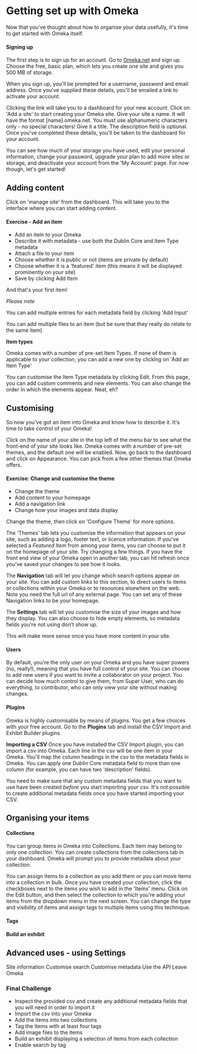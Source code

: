 # Getting set up with Omeka

Now that you've thought about how to organise your data usefully, it's time to get started with Omeka itself. 

#### Signing up
The first step is to sign up for an account. Go to [Omeka.net](omeka.net) and sign up. Choose the free, basic plan, which lets you create one site and gives you 500 MB of storage.

When you sign up, you'll be prompted for a username, password and email address. Once you've supplied these details, you'll be emailed a link to activate your account. 

Clicking the link will take you to a dashboard for your new account. Click on 'Add a site' to start creating your Omeka site.
Give your site a name. It will have the format [name].omeka.net. You must use alphanumeric characters only - no special characters! Give it a title. The description field is optional. Once you've completed these details, you'll be taken to the dashboard for your account.

You can see how much of your storage you have used, edit your personal information, change your password, upgrade your plan to add more sites or storage, and deactivate your account from the 'My Account' page. For now though, let's get started!

## Adding content
Click on 'manage site' from the dashboard. This will take you to the interface where you can start adding content.

#### Exercise - Add an item
* Add an item to your Omeka
* Describe it with metadata - use both the Dublin Core and Item Type metadata
* Attach a file to your item
* Choose whether it is public or not (items are private by default)
* Choose whether it is a 'featured' item (this means it will be displayed prominently on your site)
* Save by clicking Add Item
 
And that's your first item!

*Please note*

You can add multiple entries for each metadata field by clicking 'Add Input' 

You can add multiple files to an item (but be sure that they really do relate to the same item)

**Item types**

Omeka comes with a number of pre-set Item Types. If none of them is applicable to your collection, you can add a new one by clicking on 'Add an Item Type'

You can customise the Item Type metadata by clicking Edit. From this page, you can add custom comments and new elements. You can also change the order in which the elements appear. Neat, eh?

## Customising

So now you've got an item into Omeka and know how to describe it. It's time to take control of your Omeka! 

Click on the name of your site in the top left of the menu bar to see what the front-end of your site looks like. Omeka comes with a number of pre-set themes, and the default one will be enabled. Now, go back to the dashboard and click on Appearance. You can pick from a few other themes that Omeka offers. 

#### Exercise: Change and customise the theme
* Change the theme
* Add content to your homepage
* Add a navigation link
* Change how your images and data display


Change the theme, then click on 'Configure Theme' for more options.

The 'Themes' tab lets you customise the information that appears on your site, such as adding a logo, footer text, or licence information. If you've selected a *Featured Item* from among your items, you can choose to put it on the homepage of your site. Try changing a few things. If you have the front end view of your Omeka open in another tab, you can hit refresh once you've saved your changes to see how it looks.

The **Navigation** tab will let you change which search options appear on your site. You can add custom links to this section, to direct users to items or collections within your Omeka or to resources elsewhere on the web. Note you need the full url of any external page. You can set any of these Navigation links to be your homepage.

The **Settings** tab will let you customise the size of your images and how they display. You can also choose to hide empty elements, so metadata fields you're not using don't show up.

This will make more sense once you have more content in your site.

#### Users
By default, you're the only user on your Omeka and you have super powers (no, really!), meaning that you have full control of your site. You can choose to add new users if you want to invite a collaborator on your project. You can decide how much control to give them, from Super User, who can do everything, to contributor, who can only view your site without making changes.

#### Plugins
Omeka is highly customisable by means of plugins. You get a few choices with your free account. 
Go to the **Plugins** tab and install the CSV Import and Exhibit Builder plugins

**Importing a CSV**
Once you have installed the CSV Import plugin, you can import a csv into Omeka.
Each line in the csv will be one item in your Omeka. You'll map the column headings in the csv to the metadata fields in Omeka. You can apply one Dublin Core metadata field to more than one column (for example, you can have two 'description' fields). 

You need to make sure that any custom metadata fields that you want to use have been created *before* you start importing your csv. It's not possible to create additional metadata fields once you have started importing your CSV. 

## Organising your items

#### Collections
You can group items in Omeka into Collections. Each item may belong to only one collection. 
You can create collections from the collections tab in your dashboard. Omeka will prompt you to provide metadata about your collection. 

You can assign items to a collection as you add them or you can move items into a collection in bulk. Once you have created your collection, click the checkboxes next to the items you wish to add in the 'Items' menu. Click on the Edit button, and then select the collection to which you're adding your items from the dropdown menu in the next screen. You can change the type and visibility of items and assign tags to multiple items using this technique.

#### Tags


#### Build an exhibit

## Advanced uses - using Settings
Site information
Customise search
Customise metadata
Use the API
Leave Omeka

### Final Challenge
* Inspect the provided csv and create any additional metadata fields that you will need in order to import it
* Import the csv into your Omeka
* Add the items into two collections
* Tag the items with at least four tags
* Add image files to the items
* Build an exhibit displaying a selection of items from each collection
* Enable search by tag




